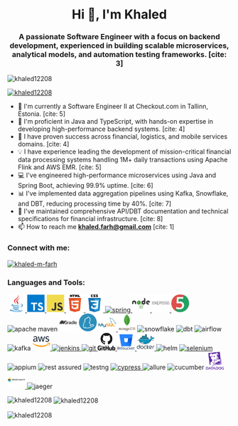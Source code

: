 <h1 align="center">Hi 👋, I'm Khaled</h1>
<h3 align="center">A passionate Software Engineer with a focus on backend development, experienced in building scalable microservices, analytical models, and automation testing frameworks. [cite: 3]</h3>

<p align="left"> <img src="https://komarev.com/ghpvc/?username=khaled12208&label=Profile%20views&color=0e75b6&style=flat" alt="khaled12208" /> </p>

<p align="left"> <a href="https://github.com/ryo-ma/github-profile-trophy"><img src="https://github-profile-trophy.vercel.app/?username=khaled12208" alt="khaled12208" /></a> </p>

- 🔭 I'm currently a Software Engineer II at Checkout.com in Tallinn, Estonia. [cite: 5]
- 🌱 I'm proficient in Java and TypeScript, with hands-on expertise in developing high-performance backend systems. [cite: 4]
- 👯 I have proven success across financial, logistics, and mobile services domains. [cite: 4]
- 💡 I have experience leading the development of mission-critical financial data processing systems handling 1M+ daily transactions using Apache Flink and AWS EMR. [cite: 5]
- 💻 I've engineered high-performance microservices using Java and Spring Boot, achieving 99.9% uptime. [cite: 6]
- 📊 I've implemented data aggregation pipelines using Kafka, Snowflake, and DBT, reducing processing time by 40%. [cite: 7]
- 📝 I've maintained comprehensive API/DBT documentation and technical specifications for financial infrastructure. [cite: 8]
- 📫 How to reach me **khaled.farh@gmail.com** [cite: 1]

<h3 align="left">Connect with me:</h3>
<p align="left">
<a href="https://linkedin.com/in/Khaled-m-Farh" target="blank"><img align="center" src="https://raw.githubusercontent.com/rahuldkjain/github-profile-readme-generator/master/src/images/icons/Social/linked-in-alt.svg" alt="khaled-m-farh" height="30" width="40" /></a>
</p>

<h3 align="left">Languages and Tools:</h3>
<p align="left">
  <a href="https://www.java.com" target="_blank" rel="noreferrer"> <img src="https://raw.githubusercontent.com/devicons/devicon/master/icons/java/java-original.svg" alt="java" width="40" height="40"/> </a>
  <a href="https://www.typescriptlang.org/" target="_blank" rel="noreferrer"> <img src="https://raw.githubusercontent.com/devicons/devicon/master/icons/typescript/typescript-original.svg" alt="typescript" width="40" height="40"/> </a>
  <a href="https://developer.mozilla.org/en-US/docs/Web/JavaScript" target="_blank" rel="noreferrer"> <img src="https://raw.githubusercontent.com/devicons/devicon/master/icons/javascript/javascript-original.svg" alt="javascript" width="40" height="40"/> </a>
  <a href="https://www.w3.org/html/" target="_blank" rel="noreferrer"> <img src="https://raw.githubusercontent.com/devicons/devicon/master/icons/html5/html5-original-wordmark.svg" alt="html5" width="40" height="40"/> </a>
  <a href="https://www.w3schools.com/css/" target="_blank" rel="noreferrer"> <img src="https://raw.githubusercontent.com/devicons/devicon/master/icons/css3/css3-original-wordmark.svg" alt="css3" width="40" height="40"/> </a>
  <a href="https://spring.io/" target="_blank" rel="noreferrer"> <img src="https://www.vectorlogo.zone/logos/springio/springio-icon.svg" alt="spring" width="40" height="40"/> </a>
  <a href="https://nodejs.org" target="_blank" rel="noreferrer"> <img src="https://raw.githubusercontent.com/devicons/devicon/master/icons/nodejs/nodejs-original-wordmark.svg" alt="nodejs" width="40" height="40"/> </a>
  <a href="https://expressjs.com" target="_blank" rel="noreferrer"> <img src="https://raw.githubusercontent.com/devicons/devicon/master/icons/express/express-original-wordmark.svg" alt="express" width="40" height="40"/> </a>
  <a href="https://junit.org/junit5/" target="_blank" rel="noreferrer"> <img src="https://raw.githubusercontent.com/devicons/devicon/master/icons/junit/junit-original.svg" alt="junit" width="40" height="40"/> </a>
  <img src="https://img.shields.io/badge/apache_maven-C71A36?style=for-the-badge&logo=apachemaven&logoColor=white" alt="apache maven" width="110" height="35"/>
  <img src="https://raw.githubusercontent.com/devicons/devicon/master/icons/gradle/gradle-plain-wordmark.svg" alt="gradle" width="40" height="40"/>
  <img src="https://raw.githubusercontent.com/devicons/devicon/master/icons/yarn/yarn-original.svg" alt="yarn" width="40" height="40"/>
  <a href="https://www.mysql.com/" target="_blank" rel="noreferrer"> <img src="https://raw.githubusercontent.com/devicons/devicon/master/icons/mysql/mysql-original-wordmark.svg" alt="mysql" width="40" height="40"/> </a>
  <img src="https://raw.githubusercontent.com/devicons/devicon/master/icons/mongodb/mongodb-original-wordmark.svg" alt="mongodb" width="40" height="40"/>
  <img src="https://cdn.worldvectorlogo.com/logos/snowflake-icon.svg" alt="snowflake" width="40" height="40"/>
  <img src="https://cdn.worldvectorlogo.com/logos/dbt.svg" alt="dbt" width="40" height="40"/>
  <img src="https://www.vectorlogo.zone/logos/apacheairflow/apacheairflow-icon.svg" alt="airflow" width="40" height="40"/>
  <img src="https://www.vectorlogo.zone/logos/apachekafka/apachekafka-icon.svg" alt="kafka" width="40" height="40"/>
  <a href="https://aws.amazon.com" target="_blank" rel="noreferrer"> <img src="https://raw.githubusercontent.com/devicons/devicon/master/icons/amazonwebservices/amazonwebservices-original-wordmark.svg" alt="aws" width="40" height="40"/> </a>
  <a href="https://www.jenkins.io" target="_blank" rel="noreferrer"> <img src="https://www.vectorlogo.zone/logos/jenkins/jenkins-icon.svg" alt="jenkins" width="40" height="40"/> </a>
  <a href="https://git-scm.com/" target="_blank" rel="noreferrer"> <img src="https://www.vectorlogo.zone/logos/git-scm/git-scm-icon.svg" alt="git" width="40" height="40"/> </a>
  <a href="https://github.com/features/actions" target="_blank" rel="noreferrer"> <img src="https://raw.githubusercontent.com/devicons/devicon/master/icons/github/github-original-wordmark.svg" alt="github actions" width="40" height="40"/> </a>
  <a href="https://bitbucket.org/" target="_blank" rel="noreferrer"> <img src="https://raw.githubusercontent.com/devicons/devicon/master/icons/bitbucket/bitbucket-original-wordmark.svg" alt="bitbucket" width="40" height="40"/> </a>
  <a href="https://www.docker.com/" target="_blank" rel="noreferrer"> <img src="https://raw.githubusercontent.com/devicons/devicon/master/icons/docker/docker-original-wordmark.svg" alt="docker" width="40" height="40"/> </a>
  <img src="https://helm.sh/img/helm-logo.svg" alt="helm" width="40" height="40"/>
  <a href="https://www.selenium.dev" target="_blank" rel="noreferrer"> <img src="https://raw.githubusercontent.com/detain/svg-logos/780f25886640cef088af994181646db2f6b1a3f8/svg/selenium-logo.svg" alt="selenium" width="40" height="40"/> </a>
  <img src="https://www.pinclipart.com/picdir/big/567-5676022_appium-perfecto-appium-logo-clipart.png" alt="appium" width="40" height="40"/>
  <img src="https://i0.wp.com/blog.knoldus.com/wp-content/uploads/2020/05/Rest-assured-logo.png?fit=446%2C113&ssl=1" alt="rest assured" width="110" height="35"/>
  <img src="https://qatestlab.com/assets/Uploads/testng1.png" alt="testng" width="110" height="35"/>
  <a href="https://www.cypress.io" target="_blank" rel="noreferrer"> <img src="https://raw.githubusercontent.com/simple-icons/simple-icons/6e46ec1fc23b60c8fd0d2f2ff46db82e16dbd75f/icons/cypress.svg" alt="cypress" width="40" height="40"/> </a>
  <img src="https://raw.githubusercontent.com/allure-framework/allure-docs/master/docs/.vuepress/public/hero.svg" alt="allure" width="40" height="40"/>
  <img src="https://itsadeliverything.com/images/cucumber-logo.png" alt="cucumber" width="110" height="35"/>
  <img src="https://raw.githubusercontent.com/devicons/devicon/master/icons/datadog/datadog-original-wordmark.svg" alt="datadog" width="40" height="40"/>
  <a href="https://www.elastic.co" target="_blank" rel="noreferrer"> <img src="https://raw.githubusercontent.com/devicons/devicon/master/icons/elasticsearch/elasticsearch-original-wordmark.svg" alt="elasticsearch" width="40" height="40"/> </a>
  <img src="https://cdn.worldvectorlogo.com/logos/jaeger.svg" alt="jaeger" width="40" height="40"/>
</p>

<p><img align="left" src="https://github-readme-stats.vercel.app/api/top-langs?username=khaled12208&show_icons=true&locale=en&layout=compact" alt="khaled12208" /></p>

<p>&nbsp;<img align="center" src="https://github-readme-stats.vercel.app/api?username=khaled12208&show_icons=true&locale=en" alt="khaled12208" /></p>

<p><img align="center" src="https://github-readme-streak-stats.herokuapp.com/?user=khaled12208&" alt="khaled12208" /></p>
